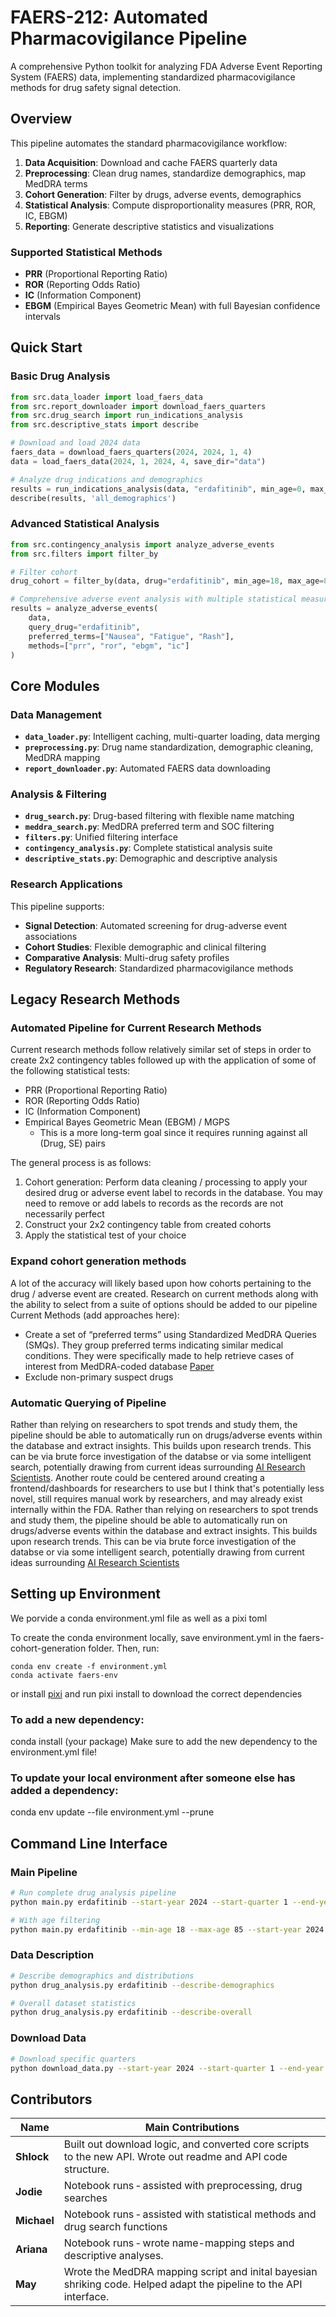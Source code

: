 # FAERS-212: Automated Pharmacovigilance Pipeline

A comprehensive Python toolkit for analyzing FDA Adverse Event Reporting System (FAERS) data, implementing standardized pharmacovigilance methods for drug safety signal detection.

## Overview

This pipeline automates the standard pharmacovigilance workflow:
1. **Data Acquisition**: Download and cache FAERS quarterly data
2. **Preprocessing**: Clean drug names, standardize demographics, map MedDRA terms
3. **Cohort Generation**: Filter by drugs, adverse events, demographics
4. **Statistical Analysis**: Compute disproportionality measures (PRR, ROR, IC, EBGM)
5. **Reporting**: Generate descriptive statistics and visualizations

### Supported Statistical Methods
- **PRR** (Proportional Reporting Ratio)
- **ROR** (Reporting Odds Ratio) 
- **IC** (Information Component)
- **EBGM** (Empirical Bayes Geometric Mean) with full Bayesian confidence intervals

## Quick Start

### Basic Drug Analysis
```python
from src.data_loader import load_faers_data
from src.report_downloader import download_faers_quarters
from src.drug_search import run_indications_analysis
from src.descriptive_stats import describe

# Download and load 2024 data
faers_data = download_faers_quarters(2024, 2024, 1, 4)
data = load_faers_data(2024, 1, 2024, 4, save_dir="data")

# Analyze drug indications and demographics
results = run_indications_analysis(data, "erdafitinib", min_age=0, max_age=100)
describe(results, 'all_demographics')
```

### Advanced Statistical Analysis
```python
from src.contingency_analysis import analyze_adverse_events
from src.filters import filter_by

# Filter cohort
drug_cohort = filter_by(data, drug="erdafitinib", min_age=18, max_age=85)

# Comprehensive adverse event analysis with multiple statistical measures
results = analyze_adverse_events(
    data, 
    query_drug="erdafitinib",
    preferred_terms=["Nausea", "Fatigue", "Rash"],
    methods=["prr", "ror", "ebgm", "ic"]
)
```

## Core Modules

### Data Management
- **`data_loader.py`**: Intelligent caching, multi-quarter loading, data merging
- **`preprocessing.py`**: Drug name standardization, demographic cleaning, MedDRA mapping
- **`report_downloader.py`**: Automated FAERS data downloading

### Analysis & Filtering  
- **`drug_search.py`**: Drug-based filtering with flexible name matching
- **`meddra_search.py`**: MedDRA preferred term and SOC filtering
- **`filters.py`**: Unified filtering interface
- **`contingency_analysis.py`**: Complete statistical analysis suite
- **`descriptive_stats.py`**: Demographic and descriptive analysis

### Research Applications
This pipeline supports:
- **Signal Detection**: Automated screening for drug-adverse event associations
- **Cohort Studies**: Flexible demographic and clinical filtering
- **Comparative Analysis**: Multi-drug safety profiles
- **Regulatory Research**: Standardized pharmacovigilance methods

## Legacy Research Methods
### Automated Pipeline for Current Research Methods
Current research methods follow relatively similar set of steps in order to create 2x2 contingency tables followed up with the application of some of the following statistical tests:
- PRR (Proportional Reporting Ratio)
- ROR (Reporting Odds Ratio)
- IC (Information Component)
- Empirical Bayes Geometric Mean (EBGM) / MGPS
    - This is a more long-term goal since it requires running against all (Drug, SE) pairs

The general process is as follows:
1. Cohort generation: Perform data cleaning / processing to apply your desired drug or adverse event label to records in the database. You may need to remove or add labels to records as the records are not necessarily perfect
2. Construct your 2x2 contingency table from created cohorts
3. Apply the statistical test of your choice

### Expand cohort generation methods
A lot of the accuracy will likely based upon how cohorts pertaining 
to the drug / adverse event are created. Research on current methods along with the ability to select from a suite of options should be added to our pipeline
Current Methods (add approaches here):
- Create a set of “preferred terms” using Standardized MedDRA Queries (SMQs). They group preferred terms indicating similar medical conditions. They were specifically made to help retrieve cases of interest from MedDRA-coded database [Paper](https://ascpt.onlinelibrary.wiley.com/doi/epdf/10.1002/cpt.3139)
- Exclude non-primary suspect drugs

### Automatic Querying of Pipeline
Rather than relying on researchers to spot trends and study them, the pipeline should be able to automatically run on drugs/adverse events within the database and extract insights. This builds upon research trends. This can be via brute force investigation of the databse or via some intelligent search, potentially drawing from current ideas surrounding [AI Research Scientists](https://sakana.ai/ai-scientist/).
Another route could be centered around creating a frontend/dashboards for researchers to use but I think that's potentially less novel, still requires manual work by researchers, and may already exist internally within the FDA.
Rather than relying on researchers to spot trends and study them, the pipeline should be able to automatically run on drugs/adverse events within the database and extract insights. This builds upon research trends. This can be via brute force investigation of the databse or via some intelligent search, potentially drawing from current ideas surrounding [AI Research Scientists](https://sakana.ai/ai-scientist/)

## Setting up Environment 
We porvide a conda environment.yml file as well as a pixi toml

To create the conda environment locally, save environment.yml in the faers-cohort-generation folder. Then, run:
```
conda env create -f environment.yml
conda activate faers-env
```
or install [pixi](https://pixi.sh/latest/) and run pixi install to download the correct dependencies

### To add a new dependency:

conda install (your package)
Make sure to add the new dependency to the environment.yml file!

### To update your local environment after someone else has added a dependency:

conda env update --file environment.yml --prune


## Command Line Interface

### Main Pipeline
```bash
# Run complete drug analysis pipeline
python main.py erdafitinib --start-year 2024 --start-quarter 1 --end-year 2024 --end-quarter 4

# With age filtering
python main.py erdafitinib --min-age 18 --max-age 85 --start-year 2024 --start-quarter 1 --end-year 2024 --end-quarter 4
```

### Data Description
```bash
# Describe demographics and distributions
python drug_analysis.py erdafitinib --describe-demographics

# Overall dataset statistics  
python drug_analysis.py erdafitinib --describe-overall
```

### Download Data
```bash
# Download specific quarters
python download_data.py --start-year 2024 --start-quarter 1 --end-year 2024 --end-quarter 4
```
## Contributors

| Name        | Main Contributions |
|-------------|-------------------|
| **Shlock**  | Built out download logic, and converted core scripts to the new API. Wrote out readme and API code structure. |
| **Jodie**   | Notebook runs &dash; assisted with preprocessing, drug searches |
| **Michael** | Notebook runs &dash; assisted with statistical methods and drug search functions |
| **Ariana**  | Notebook runs &dash; wrote name-mapping steps and descriptive analyses. |
| **May**     | Wrote the MedDRA mapping script and inital bayesian shriking code. Helped adapt the pipeline to the API interface. |


